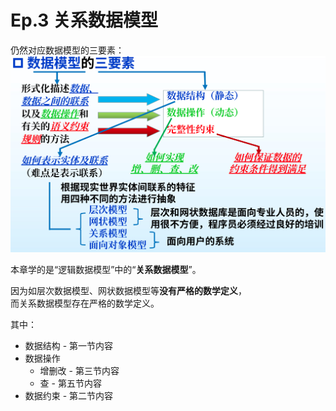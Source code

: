# Ep.3 关系数据模型

仍然对应数据模型的三要素：
![数据模型三要素](images/3-Relational_Data_Model--03-31_10-47-44.png)

本章学的是“逻辑数据模型”中的“**关系数据模型**”。  

因为如层次数据模型、网状数据模型等**没有严格的数学定义**，  
而关系数据模型存在严格的数学定义。

其中：

* 数据结构 - 第一节内容
* 数据操作
  * 增删改 - 第三节内容
  * 查 - 第五节内容
* 数据约束 - 第二节内容
